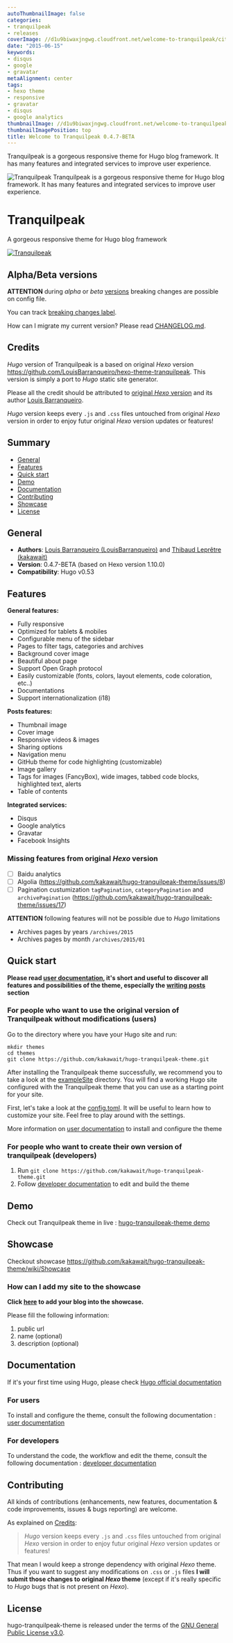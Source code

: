 ```yaml
---
autoThumbnailImage: false
categories:
- tranquilpeak
- releases
coverImage: //d1u9biwaxjngwg.cloudfront.net/welcome-to-tranquilpeak/city.jpg
date: "2015-06-15"
keywords:
- disqus
- google
- gravatar
metaAlignment: center
tags:
- hexo theme
- responsive
- gravatar
- disqus
- google analytics
thumbnailImage: //d1u9biwaxjngwg.cloudfront.net/welcome-to-tranquilpeak/city-750.jpg
thumbnailImagePosition: top
title: Welcome to Tranquilpeak 0.4.7-BETA
---
```

Tranquilpeak is a gorgeous responsive theme for Hugo blog framework. It has many features and integrated services to improve user experience.
<!--more-->

![Tranquilpeak](/img/showcase.png)
Tranquilpeak is a gorgeous responsive theme for Hugo blog framework. It has many features and integrated services to improve user experience.
<!-- toc -->

# Tranquilpeak

<!--[![Join the chat at https://gitter.im/LouisBarranqueiro/hexo-theme-tranquilpeak](https://badges.gitter.im/Join%20Chat.svg)](http s://gitter.im/LouisBarranqueiro/hexo-theme-tranquilpeak?utm_source=badge&utm_medium=badge&utm_campaign=pr-badge&utm_content=badge)-->

A gorgeous responsive theme for Hugo blog framework

[![Tranquilpeak](/img/showcase.png)](https://tranquilpeak.kakawait.com)

## Alpha/Beta versions

**ATTENTION** during *alpha* or *beta* [versions](https://github.com/kakawait/hugo-tranquilpeak-theme/milestones) breaking changes are possible on config file.

You can track [breaking changes label](https://github.com/kakawait/hugo-tranquilpeak-theme/issues?q=is%3Aissue+is%3Aopen+label%3A%22breaking+changes%22).

How can I migrate my current version? Please read [CHANGELOG.md](https://github.com/kakawait/hugo-tranquilpeak-theme/blob/master/CHANGELOG.md).

## Credits

*Hugo* version of Tranquilpeak is a based on original *Hexo* version https://github.com/LouisBarranqueiro/hexo-theme-tranquilpeak. This version is simply a port to *Hugo* static site generator.

Please all the credit should be attributed to [original *Hexo* version](https://github.com/LouisBarranqueiro/hexo-theme-tranquilpeak) and its author [Louis Barranqueiro](https://github.com/LouisBarranqueiro).

*Hugo* version keeps every `.js` and `.css` files untouched from original *Hexo* version in order to enjoy futur original *Hexo* version updates or features!

## Summary

- [General](#general)
- [Features](#features)
- [Quick start](#quick-start)
- [Demo](#demo)
- [Documentation](#documentation)
- [Contributing](#contributing)
- [Showcase](#showcase)
- [License](#license)

## General

- **Authors**: [Louis Barranqueiro (LouisBarranqueiro)](https://github.com/LouisBarranqueiro) and [Thibaud Leprêtre (kakawait)](https://github.com/kakawait)
- **Version**: 0.4.7-BETA (based on Hexo version 1.10.0)
- **Compatibility**: Hugo v0.53

## Features

**General features:**

- Fully responsive
- Optimized for tablets & mobiles
- Configurable menu of the sidebar
- Pages to filter tags, categories and archives
- Background cover image
- Beautiful about page
- Support Open Graph protocol
- Easily customizable (fonts, colors, layout elements, code coloration, etc..)
- Documentations
- Support internationalization (i18)

**Posts features:**

- Thumbnail image
- Cover image
- Responsive videos & images
- Sharing options
- Navigation menu
- GitHub theme for code highlighting (customizable)
- Image gallery
- Tags for images (FancyBox), wide images, tabbed code blocks, highlighted text, alerts
- Table of contents

**Integrated services:**

- Disqus
- Google analytics
- Gravatar
- Facebook Insights

### Missing features from original *Hexo* version

- [ ] Baidu analytics
- [ ] Algolia (https://github.com/kakawait/hugo-tranquilpeak-theme/issues/8)
- [ ] Pagination custumization `tagPagination`, `categoryPagination` and `archivePagination` (https://github.com/kakawait/hugo-tranquilpeak-theme/issues/17)

**ATTENTION** following features will not be possible due to *Hugo* limitations

- Archives pages by years `/archives/2015`
- Archives pages by month `/archives/2015/01`

## Quick start

**Please read [user documentation](https://github.com/kakawait/hugo-tranquilpeak-theme/blob/master/docs/user.md), it's short and useful to discover all features and possibilities of the theme, especially the  [writing posts](https://github.com/kakawait/hugo-tranquilpeak-theme/blob/master/docs/user.md#writing-posts) section**

### For people who want to use the original version of Tranquilpeak without modifications (users)

Go to the directory where you have your Hugo site and run:

```shell
mkdir themes
cd themes
git clone https://github.com/kakawait/hugo-tranquilpeak-theme.git
```

After installing the Tranquilpeak theme successfully, we recommend you to take a look at the [exampleSite](exampleSite) directory. You will find a working Hugo site configured with the Tranquilpeak theme that you can use as a starting point for your site.

First, let's take a look at the [config.toml](exampleSite/config.tom). It will be useful to learn how to customize your site. Feel free to play around with the settings.

More information on [user documentation](https://github.com/kakawait/hugo-tranquilpeak-theme/blob/master/docs/user.md) to install and configure the theme

### For people who want to create their own version of tranquilpeak (developers)

1. Run `git clone https://github.com/kakawait/hugo-tranquilpeak-theme.git`
2. Follow [developer documentation](https://github.com/kakawait/hugo-tranquilpeak-theme/blob/master/docs/developer.md) to edit and build the theme

## Demo

Check out Tranquilpeak theme in live : [hugo-tranquilpeak-theme demo](https://tranquilpeak.kakawait.com)

## Showcase

Checkout showcase https://github.com/kakawait/hugo-tranquilpeak-theme/wiki/Showcase

### How can I add my site to the showcase

**Click [here](https://github.com/kakawait/hugo-tranquilpeak-theme/issues/new?title=Add%20my%20blog%20into%20the%20showcase&body=Hey,%20add%20my%20blog%20into%20the%20showcase:) to add your blog into the showcase.**

Please fill the following information:

1. public url
2. name (optional)
3. description (optional)

## Documentation

If it's your first time using Hugo, please check [Hugo official documentation](https://gohugo.io/overview/introduction/)

### For users

To install and configure the theme, consult the following documentation : [user documentation](https://github.com/kakawait/hugo-tranquilpeak-theme/blob/master/docs/user.md)

### For developers

To understand the code, the workflow and edit the theme, consult the following documentation : [developer documentation](https://github.com/kakawait/hugo-tranquilpeak-theme/blob/master/docs/developer.md)

## Contributing

All kinds of contributions (enhancements, new features, documentation & code improvements, issues & bugs reporting) are welcome.

As explained on [Credits](#credits):

> *Hugo* version keeps every `.js` and `.css` files untouched from original *Hexo* version in order to enjoy futur original *Hexo* version updates or features!

That mean I would keep a stronge dependency with original *Hexo* theme. Thus if you want to suggest any modifications on `.css` or `.js` files **I will submit those changes to original *Hexo* theme** (except if it's really specific to *Hugo* bugs that is not present on *Hexo*).

## License

hugo-tranquilpeak-theme is released under the terms of the [GNU General Public License v3.0](https://github.com/kakawait/hugo-tranquilpeak-theme/blob/master/LICENSE).


